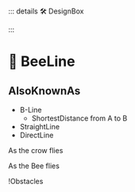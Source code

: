 ::: details 🛠 <dev>DesignBox</dev> 



:::

# 🔻 <via>BeeLine</via>

## AlsoKnownAs

- B-Line
    - ShortestDistance from A to B
- StraightLine
- DirectLine

As the crow flies

As the Bee flies

!Obstacles